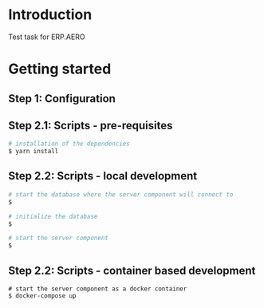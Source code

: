 # Introduction

Test task for ERP.AERO

# Getting started

## Step 1: Configuration


## Step 2.1: Scripts - pre-requisites


```sh
# installation of the dependencies
$ yarn install

```

## Step 2.2: Scripts - local development

```sh
# start the database where the server component will connect to
$ 

# initialize the database
$ 

# start the server component
$ 
```

## Step 2.2: Scripts - container based development

```shell
# start the server component as a docker container
$ docker-compose up
```
